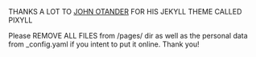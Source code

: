 THANKS A LOT TO [JOHN OTANDER](http://johnotander.com) FOR HIS JEKYLL THEME CALLED PIXYLL  
  
Please REMOVE ALL FILES from /pages/ dir as well as the personal data from _config.yaml if you intent to put it online. Thank you!
